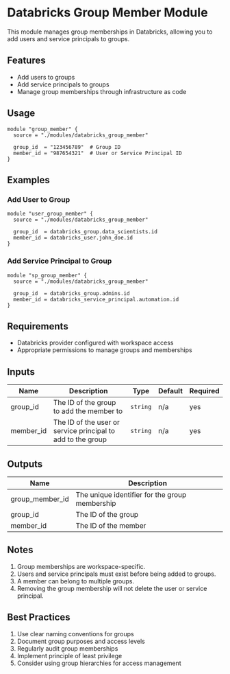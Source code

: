 # Databricks Group Member Module

This module manages group memberships in Databricks, allowing you to add users and service principals to groups.

## Features

- Add users to groups
- Add service principals to groups
- Manage group memberships through infrastructure as code

## Usage

```hcl
module "group_member" {
  source = "./modules/databricks_group_member"

  group_id  = "123456789"  # Group ID
  member_id = "987654321"  # User or Service Principal ID
}
```

## Examples

### Add User to Group

```hcl
module "user_group_member" {
  source = "./modules/databricks_group_member"

  group_id  = databricks_group.data_scientists.id
  member_id = databricks_user.john_doe.id
}
```

### Add Service Principal to Group

```hcl
module "sp_group_member" {
  source = "./modules/databricks_group_member"

  group_id  = databricks_group.admins.id
  member_id = databricks_service_principal.automation.id
}
```

## Requirements

- Databricks provider configured with workspace access
- Appropriate permissions to manage groups and memberships

## Inputs

| Name | Description | Type | Default | Required |
|------|-------------|------|---------|----------|
| group_id | The ID of the group to add the member to | `string` | n/a | yes |
| member_id | The ID of the user or service principal to add to the group | `string` | n/a | yes |

## Outputs

| Name | Description |
|------|-------------|
| group_member_id | The unique identifier for the group membership |
| group_id | The ID of the group |
| member_id | The ID of the member |

## Notes

1. Group memberships are workspace-specific.
2. Users and service principals must exist before being added to groups.
3. A member can belong to multiple groups.
4. Removing the group membership will not delete the user or service principal.

## Best Practices

1. Use clear naming conventions for groups
2. Document group purposes and access levels
3. Regularly audit group memberships
4. Implement principle of least privilege
5. Consider using group hierarchies for access management